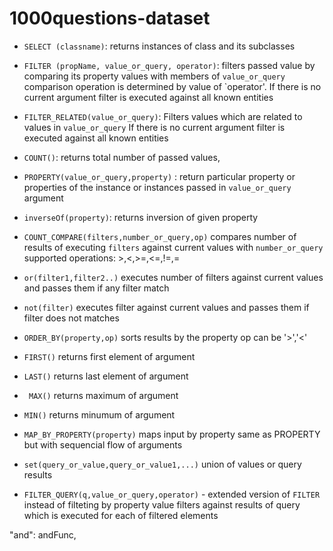 # 1000questions-dataset



* `SELECT (classname)`: returns instances of class and its subclasses
* `FILTER (propName, value_or_query, operator)`: filters passed value by comparing its property 
values with members of `value_or_query` comparison operation is determined by value of `operator'. If there is no current 
 argument filter is executed against all known entities
* `FILTER_RELATED(value_or_query)`: Filters values which are related to values in `value_or_query` If there is no current 
   argument filter is executed against all known entities
* `COUNT()`: returns total number of passed values,
* `PROPERTY(value_or_query,property)` : return particular property or properties of the instance or
instances passed in `value_or_query` argument

* `inverseOf(property)`: returns inversion of given property

* `COUNT_COMPARE(filters,number_or_query,op)` compares number of results of executing `filters` against current values with
   `number_or_query` supported operations: >,<,>=,<=,!=,=

* `or(filter1,filter2..)` executes number of filters against current values and passes them if any filter match
* `not(filter)` executes filter against current values and passes them if filter does not matches

* `ORDER_BY(property,op)` sorts results by the property op can be '>','<'

* `FIRST()` returns first element of argument

* `LAST()` returns last element of argument

* ` MAX()` returns maximum of argument

* `MIN()` returns minumum of argument

* `MAP_BY_PROPERTY(property)` maps input by property same as PROPERTY but with sequencial flow of arguments

* `set(query_or_value,query_or_value1,...)` union of values or query results

* `FILTER_QUERY(q,value_or_query,operator)` - extended version of `FILTER` instead of filteting by property value filters 
   against results of query which is executed for each of filtered elements

"and": andFunc,
